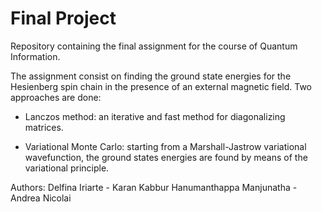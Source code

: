# Final Project
Repository containing the final assignment for the course of Quantum Information. 

The assignment consist on finding the ground state energies for the Hesienberg spin chain in the presence of an external magnetic field. 
Two approaches are done:

- Lanczos method: an iterative and fast method for diagonalizing matrices.

- Variational Monte Carlo: starting from a Marshall-Jastrow variational wavefunction, the ground states energies are found by means of the variational principle.

Authors: Delfina Iriarte - Karan Kabbur Hanumanthappa Manjunatha - Andrea Nicolai
